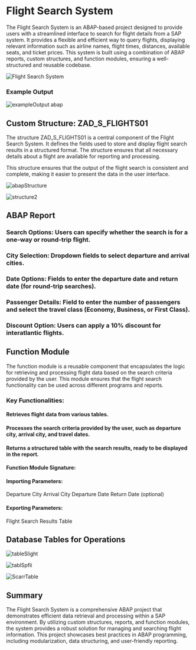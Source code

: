 # Flight Search System
The Flight Search System is an ABAP-based project designed to provide users with a streamlined interface to search for flight details from a SAP system. It provides a flexible and efficient way to query flights, displaying relevant information such as airline names, flight times, distances, available seats, and ticket prices.
This system is built using a combination of ABAP reports, custom structures, and function modules, ensuring a well-structured and reusable codebase.

![Flight Search System](https://github.com/user-attachments/assets/6beab1dc-e37e-471c-b859-087884f44717)

### Example Output

![exampleOutput abap](https://github.com/user-attachments/assets/69f6149e-2a2d-45ec-914e-1deaed7e86b4)


## Custom Structure: ZAD_S_FLIGHTS01
The structure ZAD_S_FLIGHTS01 is a central component of the Flight Search System. It defines the fields used to store and display flight search results in a structured format. 
The structure ensures that all necessary details about a flight are available for reporting and processing.

This structure ensures that the output of the flight search is consistent and complete, making it easier to present the data in the user interface.

![abapStructure](https://github.com/user-attachments/assets/afff0e03-d51b-4968-8cad-cc868f0be4c6)

![structure2](https://github.com/user-attachments/assets/bc29df96-2f70-4b0d-b54d-b79be2bd9fb2)



## ABAP Report

### Search Options: Users can specify whether the search is for a one-way or round-trip flight.

### City Selection: Dropdown fields to select departure and arrival cities.

### Date Options: Fields to enter the departure date and return date (for round-trip searches).

### Passenger Details: Field to enter the number of passengers and select the travel class (Economy, Business, or First Class).

### Discount Option: Users can apply a 10% discount for interatlantic flights.

## Function Module

The function module is a reusable component that encapsulates the logic for retrieving and processing flight data based on the search criteria provided by the user. This module ensures that the flight search functionality can be used across different programs and reports.

### Key Functionalities:

#### Retrieves flight data from various tables.

#### Processes the search criteria provided by the user, such as departure city, arrival city, and travel dates.

#### Returns a structured table with the search results, ready to be displayed in the report.

#### Function Module Signature:

#### Importing Parameters:

Departure City
Arrival City
Departure Date
Return Date (optional)

#### Exporting Parameters:
Flight Search Results Table

## Database Tables for Operations

![tableSlight](https://github.com/user-attachments/assets/383fa93b-bcc7-413b-a7ac-ea62855c3cf0)


![tablSpfli](https://github.com/user-attachments/assets/6f58fbb6-448d-4ef0-b7a3-b74a74db4f26)


![ScarrTable](https://github.com/user-attachments/assets/887c6808-7953-4c0c-a2df-27767c25cf10)

## Summary
The Flight Search System is a comprehensive ABAP project that demonstrates efficient data retrieval and processing within a SAP environment. By utilizing custom structures, reports, and function modules, the system provides a robust solution for managing and searching flight information. This project showcases best practices in ABAP programming, including modularization, data structuring, and user-friendly reporting.
